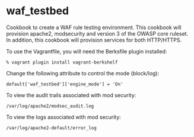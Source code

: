 # waf_testbed

Cookbook to create a WAF rule testing environment. This cookbook will provision apache2,
modsecurity and version 3 of the OWASP core ruleset. In addition, this cookbook will
provision services for both HTTP/HTTPS.

To use the Vagrantfile, you will need the Berksfile plugin installed:

	% vagrant plugin install vagrant-berkshelf

Change the following attribute to control the mode (block/log):

```
default['waf_testbed']['engine_mode'] = 'On'
```


To view the audit trails associated with mod security:

```
/var/log/apache2/modsec_audit.log
```

To view the logs associated with mod security:

```
/var/log/apache2-default/error_log
```
